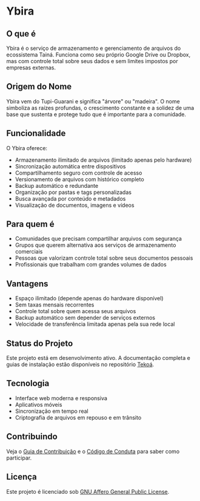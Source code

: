 # Ybira

## O que é

Ybira é o serviço de armazenamento e gerenciamento de arquivos do ecossistema Tainá. Funciona como seu próprio Google Drive ou Dropbox, mas com controle total sobre seus dados e sem limites impostos por empresas externas.

## Origem do Nome

Ybira vem do Tupi-Guarani e significa "árvore" ou "madeira". O nome simboliza as raízes profundas, o crescimento constante e a solidez de uma base que sustenta e protege tudo que é importante para a comunidade.

## Funcionalidade

O Ybira oferece:

- Armazenamento ilimitado de arquivos (limitado apenas pelo hardware)
- Sincronização automática entre dispositivos
- Compartilhamento seguro com controle de acesso
- Versionamento de arquivos com histórico completo
- Backup automático e redundante
- Organização por pastas e tags personalizadas
- Busca avançada por conteúdo e metadados
- Visualização de documentos, imagens e vídeos

## Para quem é

- Comunidades que precisam compartilhar arquivos com segurança
- Grupos que querem alternativa aos serviços de armazenamento comerciais
- Pessoas que valorizam controle total sobre seus documentos pessoais
- Profissionais que trabalham com grandes volumes de dados

## Vantagens

- Espaço ilimitado (depende apenas do hardware disponível)
- Sem taxas mensais recorrentes
- Controle total sobre quem acessa seus arquivos
- Backup automático sem depender de serviços externos
- Velocidade de transferência limitada apenas pela sua rede local

## Status do Projeto

Este projeto está em desenvolvimento ativo. A documentação completa e guias de instalação estão disponíveis no repositório [Tekoá](https://github.com/taina-labs/tekoa).

## Tecnologia

- Interface web moderna e responsiva
- Aplicativos móveis
- Sincronização em tempo real
- Criptografia de arquivos em repouso e em trânsito

## Contribuindo

Veja o [Guia de Contribuição](https://github.com/taina-labs/tekoa/blob/main/CONTRIBUTING.md) e o [Código de Conduta](https://github.com/taina-labs/tekoa/blob/main/CODE_OF_CONDUCT.md) para saber como participar.

## Licença

Este projeto é licenciado sob [GNU Affero General Public License](LICENSE).
